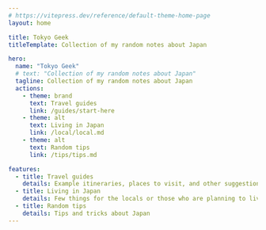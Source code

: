 ```yaml
---
# https://vitepress.dev/reference/default-theme-home-page
layout: home

title: Tokyo Geek
titleTemplate: Collection of my random notes about Japan

hero:
  name: "Tokyo Geek"
  # text: "Collection of my random notes about Japan"
  tagline: Collection of my random notes about Japan
  actions:
    - theme: brand
      text: Travel guides
      link: /guides/start-here
    - theme: alt
      text: Living in Japan
      link: /local/local.md
    - theme: alt
      text: Random tips
      link: /tips/tips.md

features:
  - title: Travel guides
    details: Example itineraries, places to visit, and other suggestions for your trip
  - title: Living in Japan
    details: Few things for the locals or those who are planning to live in Japan
  - title: Random tips
    details: Tips and tricks about Japan
---
```

